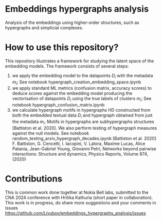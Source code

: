 # Embeddings hypergraphs analysis
Analysis of the embeddings using higher-order structures, such as hypergraphs and simplicial complexes. 


# How to use this repository?
This repository illustrates a framework for studying the latent space of the embedding models. 
The framework consists of several steps:
1. we apply the embedding model to the datapoints $D_i$ with the metadata $m_i$; 
See notebook hypergraph_creation_embedding_space.ipynb
2. we apply standard ML metrics (confusion matrix, accuracy scores) to deduce scores against the embedding model producing the vectorisation of datapoints $D_i$ using the true labels of clusters $m_i$; 
See notebook hypergraph_confusion_matrix.ipynb
3. we calculate hypergraph motifs in hypergraphs HD constructed from both the embedded textual data $D_i$ and hypergraph obtained from just the metadata $m_i$. Motifs in hypergraphs are subhypergraphs structures [Battiston et al. 2020]. We also perform testing of hypergraph measures against the null models.
See notebook random_testing_arxiv_hypergraph_decades.ipynb 
[Battiston et al. 2020] F. Battiston, G. Cencetti, I. Iacopini, V. Latora, Maxime Lucas, Alice Patania, Jean-Gabriel Young, Giovanni Petri, Networks beyond pairwise interactions: Structure and dynamics, Physics Reports, Volume 874, (2020)


# Contributions

This is common work done together at Nokia Bell labs, submitted to the CNA 2024 conference with Hritika Kathuria (short paper in collaboration).
This work is in progress, do share more suggestions and your comments in issues https://github.com/Liyubov/embeddings_hypergraphs_analysis/issues 
